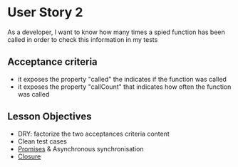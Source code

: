 # User Story 2

As a developer, I want to know how many times a spied function has been called in order to check this information in my tests

## Acceptance criteria

* it exposes the property "called" the indicates if the function was called
* it exposes the property "callCount" that indicates how often the function was called

## Lesson Objectives

* DRY: factorize the two acceptances criteria content
* Clean test cases
* [Promises](https://developer.mozilla.org/en-US/docs/Web/JavaScript/Reference/Global_Objects/Promise) & Asynchronous synchronisation
* [Closure](https://developer.mozilla.org/en-US/docs/Web/JavaScript/Closures)
